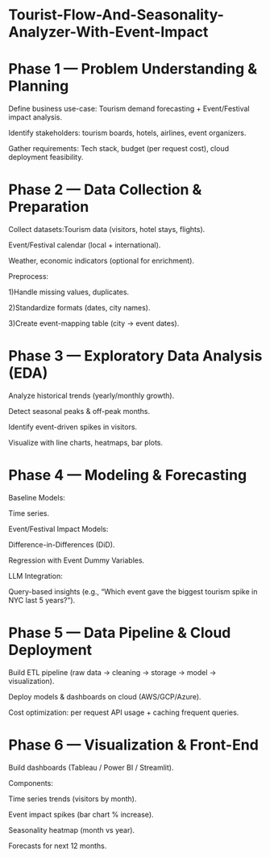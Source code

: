 # Tourist-Flow-And-Seasonality-Analyzer-With-Event-Impact
# Phase 1 — Problem Understanding & Planning

Define business use-case: Tourism demand forecasting + Event/Festival impact analysis.

Identify stakeholders: tourism boards, hotels, airlines, event organizers.

Gather requirements: Tech stack, budget (per request cost), cloud deployment feasibility.

# Phase 2 — Data Collection & Preparation

Collect datasets:Tourism data (visitors, hotel stays, flights).

Event/Festival calendar (local + international).

Weather, economic indicators (optional for enrichment).

Preprocess:

1)Handle missing values, duplicates.

2)Standardize formats (dates, city names).

3)Create event-mapping table (city → event dates).

# Phase 3 — Exploratory Data Analysis (EDA)

Analyze historical trends (yearly/monthly growth).

Detect seasonal peaks & off-peak months.

Identify event-driven spikes in visitors.

Visualize with line charts, heatmaps, bar plots.

# Phase 4 — Modeling & Forecasting

Baseline Models:

Time series.

Event/Festival Impact Models:

Difference-in-Differences (DiD).

Regression with Event Dummy Variables.

LLM Integration:

Query-based insights (e.g., “Which event gave the biggest tourism spike in NYC last 5 years?”).

# Phase 5 — Data Pipeline & Cloud Deployment

Build ETL pipeline (raw data → cleaning → storage → model → visualization).

Deploy models & dashboards on cloud (AWS/GCP/Azure).

Cost optimization: per request API usage + caching frequent queries.

# Phase 6 — Visualization & Front-End

Build dashboards (Tableau / Power BI / Streamlit).

Components:

Time series trends (visitors by month).

Event impact spikes (bar chart % increase).

Seasonality heatmap (month vs year).

Forecasts for next 12 months.
